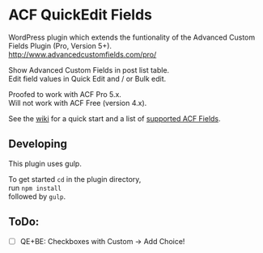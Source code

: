 ACF QuickEdit Fields
====================

WordPress plugin which extends the funtionality of the Advanced Custom Fields Plugin (Pro, Version 5+).  
http://www.advancedcustomfields.com/pro/

Show Advanced Custom Fields in post list table.  
Edit field values in Quick Edit and / or Bulk edit.

Proofed to work with ACF Pro 5.x.  
Will not work with ACF Free (version 4.x).

See the [wiki](https://github.com/mcguffin/acf-quick-edit-fields/wiki) for a quick start and a list of [supported ACF Fields](https://github.com/mcguffin/acf-quick-edit-fields/wiki/Supported-ACF-Fields).


Developing
----------

This plugin uses gulp.

To get started `cd` in the plugin directory,  
run `npm install`  
followed by `gulp`.


ToDo:
-----

 - [ ] QE+BE: Checkboxes with Custom -> Add Choice!

